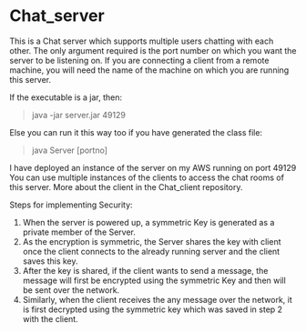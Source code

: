 # Chat_server
This is a Chat server which supports multiple users chatting with each other.
The only argument required is the port number on which you want the server to be listening on.
If you are connecting a client from a remote machine, you will need the name of the machine on which you are running this server.

If the executable is a jar, then:
> java -jar server.jar 49129

Else you can run it this way too if you have generated the class file:
> java Server [portno]

I have deployed an instance of the server on my AWS running on port 49129
You can use multiple instances of the clients to access the chat rooms of this server.
More about the client in the Chat_client repository.

Steps for implementing Security:

1. When the server is powered up, a symmetric Key is generated as a private member of the Server.
2. As the encryption is symmetric, the Server shares the key with client once the client connects to the already running server and the client saves this key.
3. After the key is shared, if the client wants to send a message, the message will first be encrypted using the symmetric Key and then will be sent over the network.
4. Similarly, when the client receives the any message over the network, it is first decrypted using the symmetric key which was saved in step 2 with the client.
